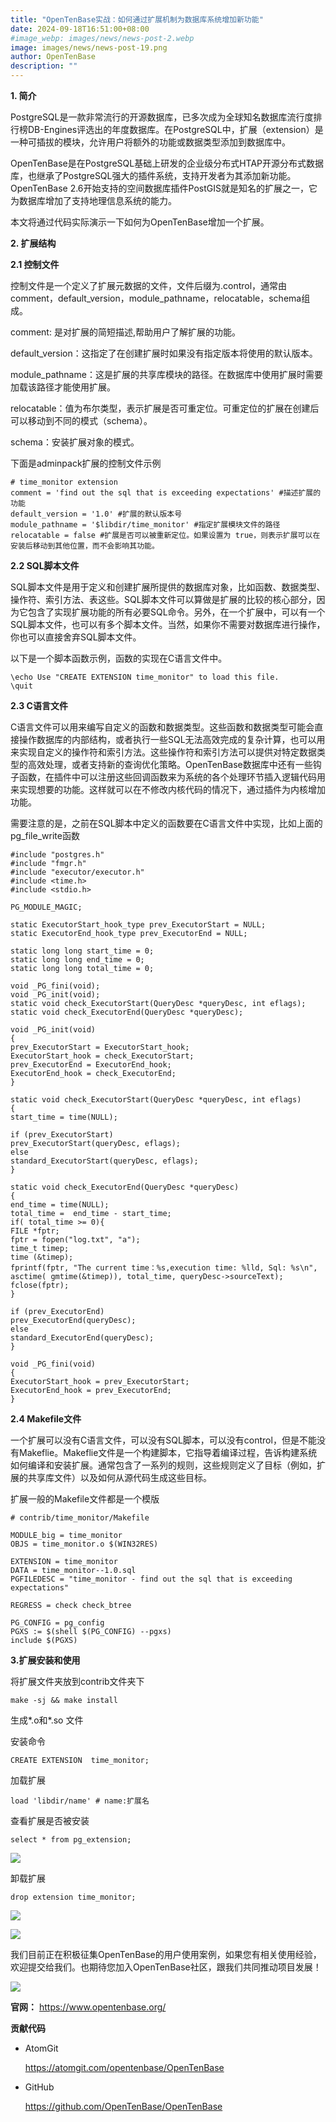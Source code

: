 ```yaml
---
title: "OpenTenBase实战：如何通过扩展机制为数据库系统增加新功能"
date: 2024-09-18T16:51:00+08:00
#image_webp: images/news/news-post-2.webp
image: images/news/news-post-19.png
author: OpenTenBase
description: ""
---
```


**1\. 简介**

PostgreSQL是一款非常流行的开源数据库，已多次成为全球知名数据库流行度排行榜DB-Engines评选出的年度数据库。在PostgreSQL中，扩展（extension）是一种可插拔的模块，允许用户将额外的功能或数据类型添加到数据库中。

OpenTenBase是在PostgreSQL基础上研发的企业级分布式HTAP开源分布式数据库，也继承了PostgreSQL强大的插件系统，支持开发者为其添加新功能。OpenTenBase 2.6开始支持的空间数据库插件PostGIS就是知名的扩展之一，它为数据库增加了支持地理信息系统的能力。

本文将通过代码实际演示一下如何为OpenTenBase增加一个扩展。

**2\. 扩展结构**

**2.1 控制文件**

控制文件是一个定义了扩展元数据的文件，文件后缀为.control，通常由comment，default\_version，module\_pathname，relocatable，schema组成。

comment: 是对扩展的简短描述,帮助用户了解扩展的功能。

default\_version：这指定了在创建扩展时如果没有指定版本将使用的默认版本。

module\_pathname：这是扩展的共享库模块的路径。在数据库中使用扩展时需要加载该路径才能使用扩展。

relocatable：值为布尔类型，表示扩展是否可重定位。可重定位的扩展在创建后可以移动到不同的模式（schema）。

schema：安装扩展对象的模式。

下面是adminpack扩展的控制文件示例

`# time_monitor extension`  
`comment = 'find out the sql that is exceeding expectations' #描述扩展的功能`  
`default_version = '1.0' #扩展的默认版本号`   
`module_pathname = '$libdir/time_monitor' #指定扩展模块文件的路径`  
`relocatable = false #扩展是否可以被重新定位。如果设置为 true，则表示扩展可以在安装后移动到其他位置，而不会影响其功能。`  

**2.2 SQL脚本文件**

SQL脚本文件是用于定义和创建扩展所提供的数据库对象，比如函数、数据类型、操作符、索引方法、表这些。SQL脚本文件可以算做是扩展的比较的核心部分，因为它包含了实现扩展功能的所有必要SQL命令。另外，在一个扩展中，可以有一个SQL脚本文件，也可以有多个脚本文件。当然，如果你不需要对数据库进行操作，你也可以直接舍弃SQL脚本文件。

以下是一个脚本函数示例，函数的实现在C语言文件中。 

`\echo Use "CREATE EXTENSION time_monitor" to load this file.`  
`\quit`  

**2.3 C语言文件**

C语言文件可以用来编写自定义的函数和数据类型。这些函数和数据类型可能会直接操作数据库的内部结构，或者执行一些SQL无法高效完成的复杂计算，也可以用来实现自定义的操作符和索引方法。这些操作符和索引方法可以提供对特定数据类型的高效处理，或者支持新的查询优化策略。OpenTenBase数据库中还有一些钩子函数，在插件中可以注册这些回调函数来为系统的各个处理环节插入逻辑代码用来实现想要的功能。这样就可以在不修改内核代码的情况下，通过插件为内核增加功能。

需要注意的是，之前在SQL脚本中定义的函数要在C语言文件中实现，比如上面的pg\_file\_write函数

`#include "postgres.h"`  
`#include "fmgr.h"`  
`#include "executor/executor.h"`  
`#include <time.h>`  
`#include <stdio.h>`  
  
`PG_MODULE_MAGIC;`  
  
`static ExecutorStart_hook_type prev_ExecutorStart = NULL;`  
`static ExecutorEnd_hook_type prev_ExecutorEnd = NULL;`  
  
`static long long start_time = 0;`  
`static long long end_time = 0;`  
`static long long total_time = 0;`  
  
`void _PG_fini(void);`  
`void _PG_init(void);`  
`static void check_ExecutorStart(QueryDesc *queryDesc, int eflags);`  
`static void check_ExecutorEnd(QueryDesc *queryDesc);`  
  
`void _PG_init(void)`  
`{`  
 `prev_ExecutorStart = ExecutorStart_hook;`  
 `ExecutorStart_hook = check_ExecutorStart;`  
 `prev_ExecutorEnd = ExecutorEnd_hook;`  
 `ExecutorEnd_hook = check_ExecutorEnd;`  
`}`  
  
`static void check_ExecutorStart(QueryDesc *queryDesc, int eflags)`  
`{`  
 `start_time = time(NULL);`  
  
 `if (prev_ExecutorStart)`  
 `prev_ExecutorStart(queryDesc, eflags);`  
 `else`  
 `standard_ExecutorStart(queryDesc, eflags);`  
`}`  
  
`static void check_ExecutorEnd(QueryDesc *queryDesc)`  
`{`  
 `end_time = time(NULL);`  
 `total_time =  end_time - start_time;`  
 `if( total_time >= 0){`  
 `FILE *fptr;`  
 `fptr = fopen("log.txt", "a");`  
 `time_t timep;`  
 `time (&timep);`  
 `fprintf(fptr, "The current time：%s,execution time: %lld, Sql: %s\n", asctime( gmtime(&timep)), total_time, queryDesc->sourceText);`  
 `fclose(fptr);`  
 `}`  
  
 `if (prev_ExecutorEnd)`  
 `prev_ExecutorEnd(queryDesc);`  
 `else`  
 `standard_ExecutorEnd(queryDesc);`  
`}`  
  
`void _PG_fini(void)`  
`{`  
 `ExecutorStart_hook = prev_ExecutorStart;`  
 `ExecutorEnd_hook = prev_ExecutorEnd;`  
`}`  

**2.4 Makefile文件**

一个扩展可以没有C语言文件，可以没有SQL脚本，可以没有control，但是不能没有Makeflie。Makeflie文件是一个构建脚本，它指导着编译过程，告诉构建系统如何编译和安装扩展。通常包含了一系列的规则，这些规则定义了目标（例如，扩展的共享库文件）以及如何从源代码生成这些目标。

扩展一般的Makefile文件都是一个模版

`# contrib/time_monitor/Makefile`  
  
`MODULE_big = time_monitor`  
`OBJS = time_monitor.o $(WIN32RES)`  
  
`EXTENSION = time_monitor`  
`DATA = time_monitor--1.0.sql`  
`PGFILEDESC = "time_monitor - find out the sql that is exceeding expectations"`  
  
`REGRESS = check check_btree`  
  
`PG_CONFIG = pg_config`  
`PGXS := $(shell $(PG_CONFIG) --pgxs)`  
`include $(PGXS)`   

**3.扩展安装和使用**

将扩展文件夹放到contrib文件夹下

`make -sj && make install`  

生成\*.o和\*.so 文件

安装命令

`CREATE EXTENSION  time_monitor;`  

加载扩展

`load 'libdir/name' # name:扩展名`  

查看扩展是否被安装

`select * from pg_extension;`  

<img src=../images/news-post-19-1.png class="img-fluid" /><br/>

卸载扩展

`drop extension time_monitor;`  

<img src=../images/news-post-19-2.png class="img-fluid" /><br/>

<img src=../images/news-post-9-11.png class="img-fluid" /><br/>

我们目前正在积极征集OpenTenBase的用户使用案例，如果您有相关使用经验，欢迎提交给我们。也期待您加入OpenTenBase社区，跟我们共同推动项目发展！

<img src=../images/news-post-9-12.png class="img-fluid" /><br/>

**官网：** https://www.opentenbase.org/

**贡献代码**

*   AtomGit
    
    https://atomgit.com/opentenbase/OpenTenBase
    
*   GitHub
    
    https://github.com/OpenTenBase/OpenTenBase